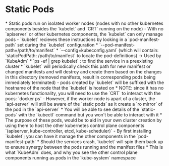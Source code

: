 <h1>Static Pods</h1>
* Static pods run on isolated worker nodes (nodes with no other kubernetes components besides the `kubelet` and `CRT` running on the node)
  - With no `apiserver` or other kubernetes components, the `kubelet` can only manage pods
  - `kubelet` recieves these instructions by looking in a `pod-manifest-path` set during the `kubelet` configuration
    * `--pod-manifest-path=/path/to/manifest` 
    * `--config=kubeconfig.yaml` (which will contain: `staticPodPath: /path/to/manifest` to locate the pod-definitions) -> Used by `KubeAdm`
    * `ps -ef | grep kubelet` : to find the service in a preexisting cluster
  * `kubelet` will periodically check this path for new manifest or changed manifests and will destroy and create them based on the changes in this directory (removed manifests, result in corresponding pods being immediately terminated)
    - pods created by `kubelet` will be suffixed with the hostname of the node that the `kubelet` is hosted on
* NOTE: since it has no kubernetes functionality, you will need to use the `CRT` to interact with the pocs: `docker ps`
  - However, if the worker node is apart of a cluster, the `api-server` will still be aware of the `static pods` as it create a `ro mirror` of the pod in the `api-server`
    * You will be able to see details of the `static-pods` with the `kubectl` command but you won't be able to interact with it
* The purpose of these pods, would be to aid in your own cluster creation by using them to host the other kubernetes control plane components `(apiserver, kube-controller, etcd, kube-scheduler)`
  - By first installing `kubelet`; you can have it manage the other components in the `pod-manifest-path`
    * Should the services crash, `kubelet` will spin them back up to ensure synergy between the pods running and the manifest files
    * This is what `KubeAdm` does, and why you see the other control plane components running as pods in the `kube-system` namespace
